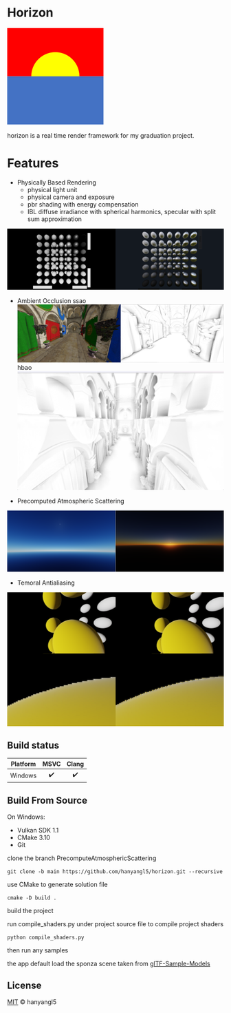 # Horizon

![](docs/figs/horizon_224.png)

horizon is a real time render framework for my graduation project.

# Features

- Physically Based Rendering
  - physical light unit
  - physical camera and exposure
  - pbr shading with energy compensation
  - IBL diffuse irradiance with spherical harmonics, specular with split sum approximation

![](docs/figs/samples/pbs.png)

- Ambient Occlusion
ssao
![](docs/figs/samples/ssao.png)
hbao
![](docs/figs/samples/hbao0.png)

- Precomputed Atmospheric Scattering

![](docs/figs/samples/atmosphere.png)

- Temoral Antialiasing

![](docs/figs/samples/taa.png)

## Build status

| Platform |        MSVC        |       Clang        |
| -------- | :----------------: | :----------------: |
| Windows  | :heavy_check_mark: | :heavy_check_mark: |

## Build From Source

On Windows:

- Vulkan SDK 1.1
- CMake 3.10
- Git

clone the branch PrecomputeAtmosphericScattering

```
git clone -b main https://github.com/hanyangl5/horizon.git --recursive
```

use CMake to generate solution file

```
cmake -D build .
```

build the project

run compile_shaders.py under project source file to compile project shaders

```
python compile_shaders.py
```

then run any samples

the app default load the sponza scene taken from [glTF-Sample-Models](https://github.com/KhronosGroup/glTF-Sample-Models/tree/master/2.0/Sponza)

## License

[MIT](LICENSE) © hanyangl5
